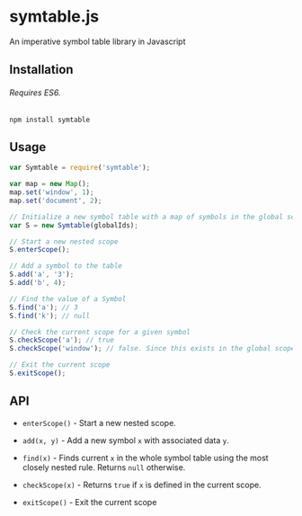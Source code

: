 # symtable.js
An imperative symbol table library in Javascript

## Installation
###### Requires ES6.

`npm install symtable`

## Usage

```javascript
var Symtable = require('symtable');

var map = new Map();
map.set('window', 1);
map.set('document', 2);

// Initialize a new symbol table with a map of symbols in the global scope.
var S = new Symtable(globalIds);

// Start a new nested scope
S.enterScope();

// Add a symbol to the table
S.add('a', '3');
S.add('b', 4);

// Find the value of a Symbol
S.find('a'); // 3
S.find('k'); // null

// Check the current scope for a given symbol
S.checkScope('a'); // true
S.checkScope('window'); // false. Since this exists in the global scope and the current scope.

// Exit the current scope
S.exitScope();

```

## API

* `enterScope()` - Start a new nested scope.

* `add(x, y)` - Add a new symbol `x` with associated data `y`.

* `find(x)` - Finds current `x` in the whole symbol table using the most closely nested rule. Returns `null` otherwise.

* `checkScope(x)` - Returns `true` if `x` is defined in the current scope.

* `exitScope()` - Exit the current scope


